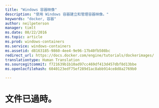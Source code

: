 ```yaml
---
title: "Windows 容器映像"
description: "使用 Windows 容器建立和管理容器映像。"
keywords: "docker, 容器"
author: neilpeterson
manager: timlt
ms.date: 08/22/2016
ms.topic: article
ms.prod: windows-containers
ms.service: windows-containers
ms.assetid: d8163185-9860-4ee4-9e96-17b40fb508bc
redirect_url: https://docs.docker.com/engine/tutorials/dockerimages/
translationtype: Human Translation
ms.sourcegitcommit: f721639b1b10ad97cc469df413d457dbf8d13bbe
ms.openlocfilehash: 6040123edf75ef289d1ac8abb914ce8d8a2769b0

---
```


# 文件已過時。


<!--HONumber=Sep16_HO4-->


